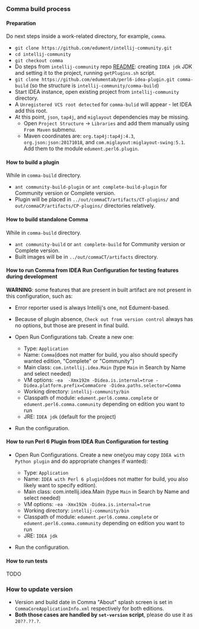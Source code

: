 ### Comma build process

#### Preparation

Do next steps inside a work-related directory, for example, `comma`.
* `git clone https://github.com/edument/intellij-community.git`
* `cd intellij-community`
* `git checkout comma`
* Do steps from `intellij-community` repo [README](https://github.com/JetBrains/intellij-community/#opening-the-intellij-source-code-for-build): creating `IDEA jdk` JDK and setting it to the project, running `getPlugins.sh` script.
* `git clone https://github.com/edumentab/perl6-idea-plugin.git comma-build` (so the structure is `intellij-community/comma-build`)
* Start IDEA instance, open existing project from `intellij-community` directory.
* A `Unregistered VCS root detected` for `comma-bulid` will appear - let IDEA add this root.
* At this point, `json`, `tap4j`, and `miglayout` dependencies may be missing.
  * Open `Project Structure` -> `Libraries` and add them manually using `From Maven` submenu.
  * Maven coordinates are: `org.tap4j:tap4j:4.3`, `org.json:json:20171018`, and `com.miglayout:miglayout-swing:5.1`. Add them to the module `edument.perl6.plugin`.

#### How to build a plugin

While in `comma-build` directory.
* `ant community-build-plugin` or `ant complete-build-plugin` for Community version or Complete version.
* Plugin will be placed in `../out/commaCT/artifacts/CT-plugins/` and `out/commaCP/artifacts/CP-plugins/` directories relatively.

#### How to build standalone Comma

While in `comma-build` directory.
* `ant community-build` or `ant complete-build` for Community version or Complete version.
* Built images will be in `../out/commaCT/artifacts` directory.

#### How to run Comma from IDEA Run Configuration for testing features during development

**WARNING**: some features that are present in built artifact are not present in this configuration, such as:

* Error reporter used is always Intellij's one, not Edument-based.
* Because of plugin absence, `Check out from version control` always has no options, but those are present in final build.

* Open Run Configurations tab. Create a new one:
  - Type: `Application`
  - Name: `Comma`(does not matter for build, you also should specify wanted edition, "Complete" or "Community")
  - Main class: `com.intellij.idea.Main` (type `Main` in Search by Name and select needed)
  - VM options: `-ea  -Xmx192m -Didea.is.internal=true -Didea.platform.prefix=CommaCore -Didea.paths.selector=Comma`
  - Working directory: `intellij-community/bin`
  - Classpath of module: `edument.perl6.comma.complete` or `edument.perl6.comma.community` depending on edition you want to run
  - JRE: `IDEA jdk` (default for the project)

* Run the configuration.

#### How to run Perl 6 Plugin from IDEA Run Configuration for testing

* Open Run Configurations. Create a new one(you may copy `IDEA with Python plugin` and do appropriate changes if wanted):

  - Type: `Application`
  - Name: `IDEA with Perl 6 plugin`(does not matter for build, you also likely want to specify edition).
  - Main class: com.intellij.idea.Main (type `Main` in Search by Name and select needed)
  - VM options: `-ea -Xmx192m -Didea.is.internal=true`
  - Working directory: `intellij-community/bin`
  - Classpath of module: `edument.perl6.comma.complete` or `edument.perl6.comma.community` depending on edition you want to run
  - JRE: `IDEA jdk`

* Run the configuration.

#### How to run tests

TODO

### How to update version

- Version and build date in Comma "About" splash screen is set in `CommaCoreApplicationInfo.xml` respectively for both editions.
- **Both those cases are handled by `set-version` script**, please do use it as `20??.??.?`.
